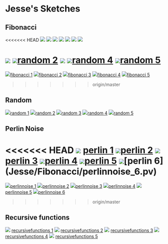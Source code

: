 # Jesse's Sketches

## Fibonacci
<<<<<<< HEAD
![](Jesse/Fibonacci/fib1.png)
![](Jesse/Fibonacci/fib2.png)
![](Jesse/Fibonacci/fib3.png)
![](Jesse/Fibonacci/fib4.png)
![](Jesse/Fibonacci/fib5.png)
![](Jesse/Fibonacci/fib6.png)
![](Jesse/Fibonacci/fib7.png)

![](Jesse/random/schets1.png)
![](Jesse/random/schets2.png)[random 2](Jesse/random/schets2.pv)
![](Jesse/random/schets3.png)
![](Jesse/random/schets4.png)[random 4](Jesse/Fibonacci/schets4.pv)
![](Jesse/random/schets5.png)[random 5](Jesse/Fibonacci/schets5.pv)
=======

![](Jesse/fibonacci/fib1.png)[fibonacci 1](Jesse/fibonacci/fib1.pv)
![](Jesse/fibonacci/fib2.png)[fibonacci 2](Jesse/fibonacci/fib2.pv)
![](Jesse/fibonacci/fib3.png)[fibonacci 3](Jesse/fibonacci/fib3.pv)
![](Jesse/fibonacci/fib4.png)[fibonacci 4](Jesse/fibonacci/fib4.pv)
![](Jesse/fibonacci/fib5.png)[fibonacci 5](Jesse/fibonacci/fib5.pv)

>>>>>>> origin/master

## Random

![](Jesse/random/random1.png)[random 1](Jesse/random/random1.pv)
![](Jesse/random/random2.png)[random 2](Jesse/random/random2.pv)
![](Jesse/random/random3.png)[random 3](Jesse/random/random3.pv)
![](Jesse/random/random4.png)[random 4](Jesse/random/random4.pv)
![](Jesse/random/random5.png)[random 5](Jesse/random/random5.pv)


## Perlin Noise
<<<<<<< HEAD
![](Jesse/PerlinNoise/perlinnoise_1.png) [perlin 1](Jesse/Fibonacci/perlinnoise_1.pv)
![](Jesse/PerlinNoise/perlinnoise_2.png)[perlin 2](Jesse/Fibonacci/perlinnoise_2.pv)
![](Jesse/PerlinNoise/perlinnoise_3.png)[perlin 3](Jesse/Fibonacci/perlinnoise_3.pv)
![](Jesse/PerlinNoise/perlinnoise_4.png)[perlin 4](Jesse/Fibonacci/perlinnoise_4.pv)
![](Jesse/PerlinNoise/perlinnoise_5.png)[perlin 5](Jesse/Fibonacci/perlinnoise_5.pv)
![](Jesse/PerlinNoise/perlinnoise_6.png)[perlin 6] (Jesse/Fibonacci/perlinnoise_6.pv)
=======

![](Jesse/perlinnoise/perlinnoise_1.png)[perlinnoise 1](Jesse/perlinnoise/perlinnoise_1.pv)
![](Jesse/perlinnoise/perlinnoise_2.png)[perlinnoise 2](Jesse/perlinnoise/perlinnoise_2.pv)
![](Jesse/perlinnoise/perlinnoise_3.png)[perlinnoise 3](Jesse/perlinnoise/perlinnoise_3.pv)
![](Jesse/perlinnoise/perlinnoise_4.png)[perlinnoise 4](Jesse/perlinnoise/perlinnoise_4.pv)
![](Jesse/perlinnoise/perlinnoise_5.png)[perlinnoise 5](Jesse/perlinnoise/perlinnoise_5.pv)
![](Jesse/perlinnoise/perlinnoise_6.png)[perlinnoise 6](Jesse/perlinnoise/perlinnoise_6.pv)
>>>>>>> origin/master

## Recursive functions
                        
![](Jesse/recursivefunctions/function1.png)
[recursivefunctions 1](Jesse/recursivefunctions/function1.pv)
![](Jesse/recursivefunctions/function2.png)
[recursivefunctions 2](Jesse/recursivefunctions/function2.pv)
![](Jesse/recursivefunctions/function3.png)
[recursivefunctions 3](Jesse/recursivefunctions/function3.pv)
![](Jesse/recursivefunctions/function4.png)
[recursivefunctions 4](Jesse/recursivefunctions/function4.pv)
![](Jesse/recursivefunctions/function5.png)
[recursivefunctions 5](Jesse/recursivefunctions/function5.pv)